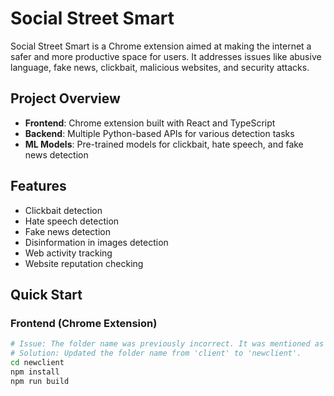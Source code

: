 # Social Street Smart

Social Street Smart is a Chrome extension aimed at making the internet a safer and more productive space for users. It addresses issues like abusive language, fake news, clickbait, malicious websites, and security attacks.

## Project Overview

- **Frontend**: Chrome extension built with React and TypeScript
- **Backend**: Multiple Python-based APIs for various detection tasks
- **ML Models**: Pre-trained models for clickbait, hate speech, and fake news detection

## Features

- Clickbait detection
- Hate speech detection
- Fake news detection
- Disinformation in images detection
- Web activity tracking
- Website reputation checking

## Quick Start

### Frontend (Chrome Extension)

```bash
# Issue: The folder name was previously incorrect. It was mentioned as 'client', but the correct folder name is 'newclient'.
# Solution: Updated the folder name from 'client' to 'newclient'.
cd newclient
npm install
npm run build
